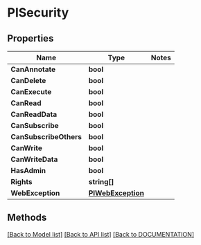 # PISecurity

## Properties
Name | Type | Notes
------------ | ------------- | -------------
**CanAnnotate** | **bool**
**CanDelete** | **bool**
**CanExecute** | **bool**
**CanRead** | **bool**
**CanReadData** | **bool**
**CanSubscribe** | **bool**
**CanSubscribeOthers** | **bool**
**CanWrite** | **bool**
**CanWriteData** | **bool**
**HasAdmin** | **bool**
**Rights** | **string[]**
**WebException** | **[**PIWebException**](../Model/PIWebException.md)**

## Methods
[[Back to Model list]](../../DOCUMENTATION.md#documentation-for-models) [[Back to API list]](../../DOCUMENTATION.md#documentation-for-api-endpoints) [[Back to DOCUMENTATION]](../../DOCUMENTATION.md)
